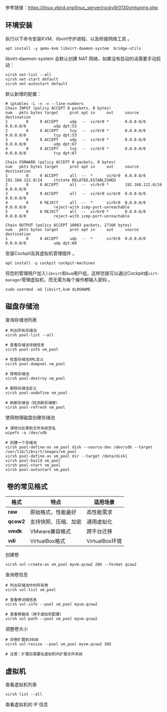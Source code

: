 参考链接：https://linux.vbird.org/linux_server/rocky9/0130vmtuning.php
## 环境安装
执行以下命令安装KVM、libvirt守护进程、以及桥接网络工具 。
```
apt install -y qemu-kvm libvirt-daemon-system  bridge-utils
```

libvirt-daemon-system 会默认创建 NAT 网络，如果没有启动的话需要手动启动：
```
virsh net-list --all
virsh net-start default
virsh net-autostart default
```

默认新增的配置：
```
# iptables -L -n -v --line-numbers
Chain INPUT (policy ACCEPT 0 packets, 0 bytes)
num   pkts bytes target     prot opt in     out     source               destination         
1        0     0 ACCEPT     udp  --  virbr0 *       0.0.0.0/0            0.0.0.0/0            udp dpt:53
2        0     0 ACCEPT     tcp  --  virbr0 *       0.0.0.0/0            0.0.0.0/0            tcp dpt:53
3        0     0 ACCEPT     udp  --  virbr0 *       0.0.0.0/0            0.0.0.0/0            udp dpt:67
4        0     0 ACCEPT     tcp  --  virbr0 *       0.0.0.0/0            0.0.0.0/0            tcp dpt:67

Chain FORWARD (policy ACCEPT 0 packets, 0 bytes)
num   pkts bytes target     prot opt in     out     source               destination         
1        0     0 ACCEPT     all  --  *      virbr0  0.0.0.0/0            192.168.122.0/24     ctstate RELATED,ESTABLISHED
2        0     0 ACCEPT     all  --  virbr0 *       192.168.122.0/24     0.0.0.0/0           
3        0     0 ACCEPT     all  --  virbr0 virbr0  0.0.0.0/0            0.0.0.0/0           
4        0     0 REJECT     all  --  *      virbr0  0.0.0.0/0            0.0.0.0/0            reject-with icmp-port-unreachable
5        0     0 REJECT     all  --  virbr0 *       0.0.0.0/0            0.0.0.0/0            reject-with icmp-port-unreachable

Chain OUTPUT (policy ACCEPT 10063 packets, 2716K bytes)
num   pkts bytes target     prot opt in     out     source               destination         
1        0     0 ACCEPT     udp  --  *      virbr0  0.0.0.0/0            0.0.0.0/0            udp dpt:68

```

安装Cockpit及其虚拟机管理插件 。
```
apt install -y cockpit cockpit-machines
```

将您的管理用户加入`libvirt`和`kvm`用户组，这样您就可以通过Cockpit或`virt-manager`管理虚拟机，而无需为每个操作都输入密码 。
```
sudo usermod -aG libvirt,kvm $LOGNAME
```


## 磁盘存储池
查询存储池列表
```
# 列出所有存储池 
virsh pool-list --all 

# 查看存储池详细信息
virsh pool-info vm_pool 

# 检查存储池XML定义
virsh pool-dumpxml vm_pool

# 停用存储池
virsh pool-destroy vm_pool

# 删除存储池定义
virsh pool-undefine vm_pool

# 刷新存储池（检测新存储卷）
virsh pool-refresh vm_pool
```

使用物理磁盘创建存储池
```
# 清除分区表和文件系统签名
wipefs -a /dev/sdb

# 创建一个存储池 
virsh pool-define-as vm_pool disk --source-dev /dev/sdb --target /var/lib/libvirt/images/vm_pool 
virsh pool-define-as vm_pool dir --target /data/disk1 
virsh pool-build vm_pool 
virsh pool-start vm_pool 
virsh pool-autostart vm_pool
```

##  卷的常见格式

| 格式            | 特点           | 适用场景         |
| ------------- | ------------ | ------------ |
| ​**​raw​**​   | 原始格式，性能最好    | 高性能需求        |
| ​**​qcow2​**​ | 支持快照、压缩、加密   | 通用虚拟化        |
| ​**​vmdk​**​  | VMware兼容格式   | 跨平台迁移        |
| ​**​vdi​**​   | VirtualBox格式 | VirtualBox环境 |

创建卷
```
virsh vol-create-as vm_pool myvm.qcow2 20G --format qcow2
```

查询卷信息
```
# 列出存储池中的所有卷
virsh vol-list vm_pool

# 查看卷详细信息
virsh vol-info --pool vm_pool myvm.qcow2

# 查看卷路径（用于虚拟机配置）
virsh vol-path --pool vm_pool myvm.qcow2
```

调整卷大小
```
# 将卷扩展到30GB
virsh vol-resize --pool vm_pool myvm.qcow2 30G

# 注意：扩展后需要在虚拟机内扩展文件系统
```


## 虚拟机
查看虚拟机列表
```
virsh list --all
```

查看虚拟机的 IP 信息